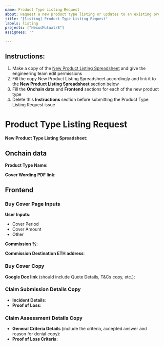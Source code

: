 ```yaml
---
name: Product Type Listing Request
about: Request a new product type listing or updates to an existing product type.
title: "[listing] Product Type Listing Request"
labels: listing
projects: ["NexusMutual/8"]
assignees: ''

---
```


## Instructions:
1. Make a copy of the [New Product Listing Spreadsheet](https://docs.google.com/spreadsheets/d/1KugFl4qv9plCtFXfRgd5Ip0bXpAiZo6Yqm8CnWEBOUg/edit#gid=1512129648) and give the engineering team edit permissions
2. Fill the copy New Product Listing Spreadsheet accordingly and link it to the **New Product Listing Spreadsheet** section below
3. Fill the **Onchain data** and **Frontend** sections for each of the new product type
4. Delete this **Instructions** section before submitting the Product Type Listing Request issue

# Product Type Listing Request

**New Product Type Listing Spreadsheet**:

## Onchain data

**Product Type Name**:

**Cover Wording PDF link**:

## Frontend 
### Buy Cover Page Inputs
**User Inputs**:
* Cover Period
* Cover Amount
* Other

**Commission %**:

**Commission Destination ETH address**:

### Buy Cover Copy 
**Google Doc link** (should include Quote Details, T&Cs copy, etc.):


### Claim Submission Details Copy
* **Incident Details**:
* **Proof of Loss**:

### Claim Assessment Details Copy
* **General Criteria Details** (include the criteria, accepted answer and reason for denial copy):
* **Proof of Loss Criteria**:
